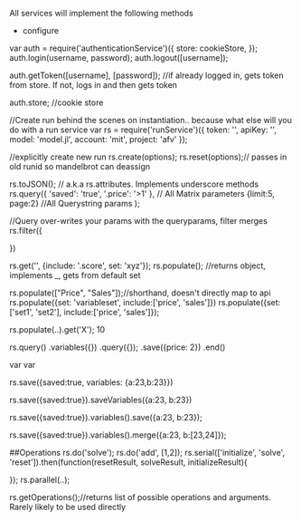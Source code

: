 All services will implement the following methods

- configure


var auth = require('authenticationService')({
    store: cookieStore,
});
auth.login(username, password);
auth.logout([username]);

auth.getToken([username], [password]); //if already logged in, gets token from store. If not, logs in and then gets token

auth.store; //cookie store


//Create run behind the scenes on instantiation.. because what else will you do with a run service
var rs = require('runService')({
    token: '',
    apiKey: '',
    model: 'model.jl',
    account: 'mit',
    project: 'afv'
});

//explicitly create new run
rs.create(options);
rs.reset(options);// passes in old runid so mandelbrot can deassign

rs.toJSON(); // a.k.a rs.attributes. Implements underscore methods
rs.query({
    'saved': 'true',
    '.price': '>1'
}, // All Matrix parameters
{limit:5, page:2} //All Querystring params
);

//Query over-writes your params with the queryparams, filter merges
rs.filter({

})


rs.get('<runid>', {include: '.score', set: 'xyz'});
rs.populate(); //returns object, implements _, gets from default set

rs.populate(["Price", "Sales"]);//shorthand, doesn't directly map to api
rs.populate({set: 'variableset', include:['price', 'sales']})
rs.populate({set: ['set1', 'set2'], include:['price', 'sales']});

rs.populate(..).get('X'); 10

rs.query()
    .variables({})
        .query({});
        .save({price: 2})
        .end()

var var



rs.save({saved:true, variables: {a:23,b:23}})

rs.save({saved:true}).saveVariables({a:23, b:23})

rs.save({saved:true}).variables().save({a:23, b:23});


rs.save({saved:true}).variables().merge({a:23, b:[23,24]});

##Operations
rs.do('solve');
rs.do('add', [1,2]);
rs.serial(['initialize', 'solve', 'reset']).then(function(resetResult, solveResult, initializeResult){

});
rs.parallel(..);

rs.getOperations();//returns list of possible operations and arguments. Rarely likely to be used directly




